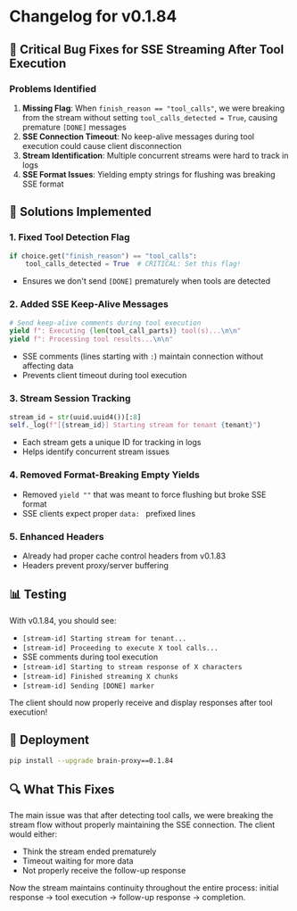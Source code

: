 # Changelog for v0.1.84

## 🐛 Critical Bug Fixes for SSE Streaming After Tool Execution

### Problems Identified

1. **Missing Flag**: When `finish_reason == "tool_calls"`, we were breaking from the stream without setting `tool_calls_detected = True`, causing premature `[DONE]` messages
2. **SSE Connection Timeout**: No keep-alive messages during tool execution could cause client disconnection
3. **Stream Identification**: Multiple concurrent streams were hard to track in logs
4. **SSE Format Issues**: Yielding empty strings for flushing was breaking SSE format

## 🔧 Solutions Implemented

### 1. Fixed Tool Detection Flag
```python
if choice.get("finish_reason") == "tool_calls":
    tool_calls_detected = True  # CRITICAL: Set this flag!
```
- Ensures we don't send `[DONE]` prematurely when tools are detected

### 2. Added SSE Keep-Alive Messages
```python
# Send keep-alive comments during tool execution
yield f": Executing {len(tool_call_parts)} tool(s)...\n\n"
yield f": Processing tool results...\n\n"
```
- SSE comments (lines starting with `:`) maintain connection without affecting data
- Prevents client timeout during tool execution

### 3. Stream Session Tracking
```python
stream_id = str(uuid.uuid4())[:8]
self._log(f"[{stream_id}] Starting stream for tenant {tenant}")
```
- Each stream gets a unique ID for tracking in logs
- Helps identify concurrent stream issues

### 4. Removed Format-Breaking Empty Yields
- Removed `yield ""` that was meant to force flushing but broke SSE format
- SSE clients expect proper `data: ` prefixed lines

### 5. Enhanced Headers
- Already had proper cache control headers from v0.1.83
- Headers prevent proxy/server buffering

## 📊 Testing

With v0.1.84, you should see:
- `[stream-id] Starting stream for tenant...`
- `[stream-id] Proceeding to execute X tool calls...`
- SSE comments during tool execution
- `[stream-id] Starting to stream response of X characters`
- `[stream-id] Finished streaming X chunks`
- `[stream-id] Sending [DONE] marker`

The client should now properly receive and display responses after tool execution!

## 🚀 Deployment

```bash
pip install --upgrade brain-proxy==0.1.84
```

## 🔍 What This Fixes

The main issue was that after detecting tool calls, we were breaking the stream flow without properly maintaining the SSE connection. The client would either:
- Think the stream ended prematurely
- Timeout waiting for more data
- Not properly receive the follow-up response

Now the stream maintains continuity throughout the entire process: initial response → tool execution → follow-up response → completion.
